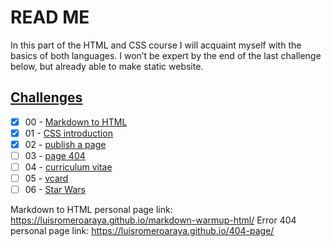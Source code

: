 # READ ME
In this part of the HTML and CSS course I will acquaint myself with the basics of both languages. I won’t be expert by the end of the last challenge below, but already able to make static website.

## [Challenges](https://github.com/becodeorg/BXL-Swartz-4-27/tree/master/1.The-Field/4.HTML-CSS/introduction)
- [x] 00 - [Markdown to HTML](https://github.com/becodeorg/BXL-Swartz-4-27/blob/master/1.The-Field/4.HTML-CSS/introduction/00-markdown-to-html.adoc)
- [x] 01 - [CSS introduction](https://github.com/becodeorg/BXL-Swartz-4-27/blob/master/1.The-Field/4.HTML-CSS/introduction/01-css-intro.adoc) 
- [x] 02 - [publish a page](https://github.com/becodeorg/BXL-Swartz-4-27/blob/master/1.The-Field/4.HTML-CSS/introduction/02-publish-page.adoc)
- [ ] 03 - [page 404](https://github.com/becodeorg/BXL-Swartz-4-27/blob/master/1.The-Field/4.HTML-CSS/introduction/03-error-404.adoc)
- [ ] 04 - [curriculum vitae](https://github.com/becodeorg/BXL-Swartz-4-27/blob/master/1.The-Field/4.HTML-CSS/introduction/04-curriculum-vitae.adoc)
- [ ] 05 - [vcard](https://github.com/becodeorg/BXL-Swartz-4-27/blob/master/1.The-Field/4.HTML-CSS/introduction/05-vcard.adoc)
- [ ] 06 - [Star Wars](https://github.com/becodeorg/BXL-Swartz-4-27/blob/master/1.The-Field/4.HTML-CSS/introduction/06-star-wars.adoc)

Markdown to HTML personal page link: https://luisromeroaraya.github.io/markdown-warmup-html/
Error 404 personal page link: https://luisromeroaraya.github.io/404-page/